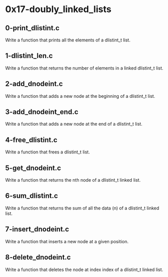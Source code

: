 # 0x17-doubly_linked_lists #

## 0-print_dlistint.c ##

Write a function that prints all the elements of a dlistint_t list.

## 1-dlistint_len.c ##

Write a function that returns the number of elements in a linked dlistint_t list.

## 2-add_dnodeint.c ##

Write a function that adds a new node at the beginning of a dlistint_t list.

## 3-add_dnodeint_end.c ##

Write a function that adds a new node at the end of a dlistint_t list.

## 4-free_dlistint.c ##

Write a function that frees a dlistint_t list.

## 5-get_dnodeint.c ##

Write a function that returns the nth node of a dlistint_t linked list.

## 6-sum_dlistint.c ##

Write a function that returns the sum of all the data (n) of a dlistint_t linked list.

## 7-insert_dnodeint.c ##

Write a function that inserts a new node at a given position.

## 8-delete_dnodeint.c ##

Write a function that deletes the node at index index of a dlistint_t linked list.
